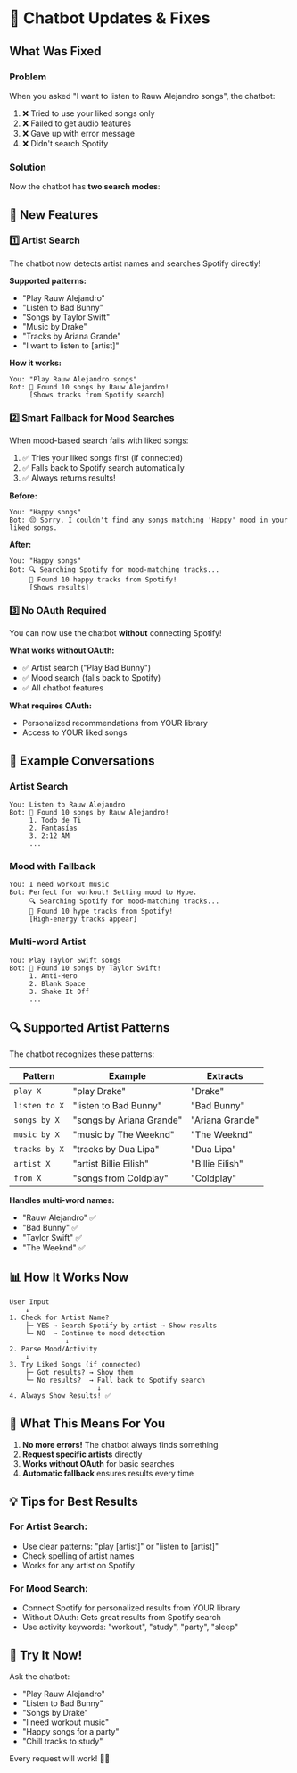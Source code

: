 # 🎵 Chatbot Updates & Fixes

## What Was Fixed

### Problem
When you asked "I want to listen to Rauw Alejandro songs", the chatbot:
1. ❌ Tried to use your liked songs only
2. ❌ Failed to get audio features
3. ❌ Gave up with error message
4. ❌ Didn't search Spotify

### Solution
Now the chatbot has **two search modes**:

## 🎯 New Features

### 1️⃣ Artist Search
The chatbot now detects artist names and searches Spotify directly!

**Supported patterns:**
- "Play Rauw Alejandro"
- "Listen to Bad Bunny"
- "Songs by Taylor Swift"
- "Music by Drake"
- "Tracks by Ariana Grande"
- "I want to listen to [artist]"

**How it works:**
```
You: "Play Rauw Alejandro songs"
Bot: 🎵 Found 10 songs by Rauw Alejandro!
     [Shows tracks from Spotify search]
```

### 2️⃣ Smart Fallback for Mood Searches
When mood-based search fails with liked songs:
1. ✅ Tries your liked songs first (if connected)
2. ✅ Falls back to Spotify search automatically
3. ✅ Always returns results!

**Before:**
```
You: "Happy songs"
Bot: 😔 Sorry, I couldn't find any songs matching 'Happy' mood in your liked songs.
```

**After:**
```
You: "Happy songs"  
Bot: 🔍 Searching Spotify for mood-matching tracks...
     🎵 Found 10 happy tracks from Spotify!
     [Shows results]
```

### 3️⃣ No OAuth Required
You can now use the chatbot **without** connecting Spotify!

**What works without OAuth:**
- ✅ Artist search ("Play Bad Bunny")
- ✅ Mood search (falls back to Spotify)
- ✅ All chatbot features

**What requires OAuth:**
- Personalized recommendations from YOUR library
- Access to YOUR liked songs

## 🎨 Example Conversations

### Artist Search
```
You: Listen to Rauw Alejandro
Bot: 🎵 Found 10 songs by Rauw Alejandro!
     1. Todo de Ti
     2. Fantasías
     3. 2:12 AM
     ...
```

### Mood with Fallback
```
You: I need workout music
Bot: Perfect for workout! Setting mood to Hype.
     🔍 Searching Spotify for mood-matching tracks...
     🎵 Found 10 hype tracks from Spotify!
     [High-energy tracks appear]
```

### Multi-word Artist
```
You: Play Taylor Swift songs
Bot: 🎵 Found 10 songs by Taylor Swift!
     1. Anti-Hero
     2. Blank Space
     3. Shake It Off
     ...
```

## 🔍 Supported Artist Patterns

The chatbot recognizes these patterns:

| Pattern | Example | Extracts |
|---------|---------|----------|
| `play X` | "play Drake" | "Drake" |
| `listen to X` | "listen to Bad Bunny" | "Bad Bunny" |
| `songs by X` | "songs by Ariana Grande" | "Ariana Grande" |
| `music by X` | "music by The Weeknd" | "The Weeknd" |
| `tracks by X` | "tracks by Dua Lipa" | "Dua Lipa" |
| `artist X` | "artist Billie Eilish" | "Billie Eilish" |
| `from X` | "songs from Coldplay" | "Coldplay" |

**Handles multi-word names:**
- "Rauw Alejandro" ✅
- "Bad Bunny" ✅
- "Taylor Swift" ✅
- "The Weeknd" ✅

## 📊 How It Works Now

```
User Input
    ↓
1. Check for Artist Name?
    ├─ YES → Search Spotify by artist → Show results
    └─ NO  → Continue to mood detection
              ↓
2. Parse Mood/Activity
    ↓
3. Try Liked Songs (if connected)
    ├─ Got results? → Show them
    └─ No results?  → Fall back to Spotify search
                      ↓
4. Always Show Results! ✅
```

## 🎉 What This Means For You

1. **No more errors!** The chatbot always finds something
2. **Request specific artists** directly
3. **Works without OAuth** for basic searches
4. **Automatic fallback** ensures results every time

## 💡 Tips for Best Results

### For Artist Search:
- Use clear patterns: "play [artist]" or "listen to [artist]"
- Check spelling of artist names
- Works for any artist on Spotify

### For Mood Search:
- Connect Spotify for personalized results from YOUR library
- Without OAuth: Gets great results from Spotify search
- Use activity keywords: "workout", "study", "party", "sleep"

## 🚀 Try It Now!

Ask the chatbot:
- "Play Rauw Alejandro"
- "Listen to Bad Bunny"
- "Songs by Drake"
- "I need workout music"
- "Happy songs for a party"
- "Chill tracks to study"

Every request will work! 🎵✨

